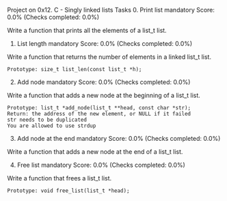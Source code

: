 Project on 0x12. C - Singly linked lists
Tasks
0. Print list
mandatory
Score: 0.0% (Checks completed: 0.0%)

Write a function that prints all the elements of a list_t list.

1. List length
mandatory
Score: 0.0% (Checks completed: 0.0%)

Write a function that returns the number of elements in a linked list_t list.

    Prototype: size_t list_len(const list_t *h);

2. Add node
mandatory
Score: 0.0% (Checks completed: 0.0%)

Write a function that adds a new node at the beginning of a list_t list.

    Prototype: list_t *add_node(list_t **head, const char *str);
    Return: the address of the new element, or NULL if it failed
    str needs to be duplicated
    You are allowed to use strdup

3. Add node at the end
mandatory
Score: 0.0% (Checks completed: 0.0%)

Write a function that adds a new node at the end of a list_t list.

4. Free list
mandatory
Score: 0.0% (Checks completed: 0.0%)

Write a function that frees a list_t list.

    Prototype: void free_list(list_t *head);
